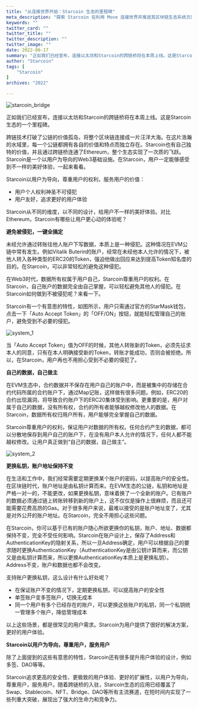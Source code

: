 ```yaml
---
title: "从连接世界开始：Starcoin 生态的里程碑"
meta_description: "探索 Starcoin 在利用 Move 连接世界并推进其区块链生态系统方面的重要里程碑。"
keywords: ""
twitter_card: ""
twitter_title: ""
twitter_description: ""
twitter_image: ""
date: 2022-06-17
summary: "正如我们已经宣布，连接以太坊和Starcoin的跨链桥将在本周上线。这是Starcoin生态的一个里程碑...."
author: "Starcoin"
tags: [
    "Starcoin"
]
archives: "2022"

---
```


![starcoin_bridge](/images/hackathon/starcoin_bridge.jpeg)

正如我们已经宣布，连接以太坊和Starcoin的跨链桥将在本周上线。这是Starcoin生态的一个里程碑。

跨链技术打破了公链的价值孤岛，将整个区块链连接成一片汪洋大海。在这片浩瀚的水域里，每一个公链都拥有各自的价值和特点而独立存在。Starcoin也有自己独特的价值，并且通过跨链桥连通了Ethereum，整个生态实现了一次质的飞跃。Starcoin是一个以用户为导向的Web3基础设施。在Starcoin，用户一定能够感受到不一样的美好体验，一起来看看。

Starcoin以用户为导向，尊重用户的权利，服务用户的价值：

- 用户个人权利神圣不可侵犯
- 用户友好，追求更好的用户体验

Starcoin从不同的维度，以不同的设计，给用户不一样的美好体验。对比Ethereum，Starcoin有哪些让用户更心动的体验呢？

**避免被侵犯，一键全搞定**

未经允许通过转账往他人账户下写数据，本质上是一种侵犯。这种情况在EVM公链中常有发生。例如Vitalik Buterin的账户，经常在未经他本人允许的情况下，被他人转入各种类型的ERC20的Token，强迫他做出回应来达到提高Token知名度的目的。在Starcoin，可以非常轻松的避免这种侵犯。

在Web3时代，数据所有权属于用户自己，Starcoin尊重用户的权利。在Starcoin，自己账户的数据完全由自己掌握，可以轻松避免其他人的侵犯。在Starcoin如何做到不被侵犯呢？来看一下。

Starcoin有一个有意思的特性，如图所示，用户只需通过官方的StarMask钱包，点击一下「Auto Accept Token」的「OFF/ON」按钮，就能轻松管理自己的账户，避免受到不必要的侵犯。

![system_1](/images/hackathon/system_1.jpeg)

当「Auto Accept Token」值为OFF的时候，其他人转账新的Token，必须先征求本人的同意，只有在本人明确接受新的Token，转账才能成功，否则会被拒绝。所以，在Starcoin，用户再也不用担心受到不必要的侵犯了。

**自己的数据，自己做主**

在EVM生态中，合约数据并不保存在用户自己的账户中，而是被集中的存储在合约代码所属的合约账户下，通过Map记账，这样做有很多问题。例如，ERC20的合约出现漏洞，将导致合约账户下的ERC20集体受到影响。更重要的是，用户对属于自己的数据，没有所有权，合约的所有者能够越权修改他人的数据。在Starcoin，数据所有权归用户所有，用户能够完全掌握自己的数据。

Starcoin尊重用户的权利，保证用户对数据的所有权。任何合约产生的数据，都可以分散地保存到用户自己的账户下，在没有用户本人允许的情况下，任何人都不能越权修改。让用户真正做到“自己的数据，自己做主”。

![system_2](/images/hackathon/system_2.jpeg)

**更换私钥，账户地址保持不变**

在生活和工作中，我们经常需要定期更换某个账户的密码，以提高账户的安全性。在区块链时代，账户地址是由私钥计算而来。在EVM生态的公链，私钥和地址是严格一对一的，不能更改，如果更换私钥，意味着换了一个全新的账户。已有账户的数据必须通过链上转账转移到新的账户上，这不仅仅是操作上很麻烦，而且还可能需要花费高昂的Gas。对于很多用户来说，最难以接受的是账户地址变了，尤其是对外公开的账户地址。在Starcoin，完全不用担心这些问题。

在Starcoin，你可以基于已有的账户随心所欲更换你的私钥，账户、地址、数据都保持不变，完全不受任何影响。Starcoin在账户设计上，保存了Address和AuthenticationKey的隐射关系，所以一旦Address确定，用户可以根据自己的要求随时更换AuthenticationKey（AuthenticationKey是由公钥计算而来，而公钥又是由私钥计算而来，所以更换AuthenticationKey本质上是更换私钥）。Address不变，账户和数据也都不会改变。

支持账户更换私钥，这么设计有什么好处呢？

- 在保证账户不变的情况下，定期更换私钥，可以提高账户的安全性
- 单签账户变多签账户，切换无成本
- 同一个用户有多个已经存在的账户，可以更换这些账户的私钥，同一个私钥统一管理多个账户，降低管理成本

以上这些场景，都是很常见的用户需求。Starcoin为用户提供了很好的解决方案，更好的用户体验。

**Starcoin以用户为导向，尊重用户，服务用户**

除了上面提到的这些有意思的特性，Starcoin还有很多提升用户体验的设计，例如多签、DAO等等。

Starcoin追求更高的安全性、更极致的用户体验、更好的扩展性，以用户为导向，尊重用户，服务用户。随着跨链桥的入驻，Starcoin生态的应用已经覆盖了Swap、Stablecoin、NFT、Bridge、DAO等所有主流赛道，在短时间内实现了一些列重大突破，展现出了强大的生命力和竞争力。